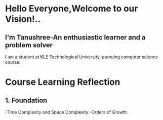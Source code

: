 # Hello Everyone,Welcome to our Vision!..
## I'm Tanushree-An enthusiastic learner and a problem solver
I am a student at KLE Technological University, pursuing computer science course.
# Course Learning Reflection
## 1. Foundation
-Time Complexity and Space Complexity
-Orders of Growth

